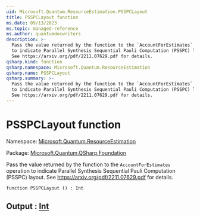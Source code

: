 ```yaml
---
uid: Microsoft.Quantum.ResourceEstimation.PSSPCLayout
title: PSSPCLayout function
ms.date: 09/13/2023
ms.topic: managed-reference
ms.author: quantumdocwriters
description: >-
  Pass the value returned by the function to the `AccountForEstimates` operation
  to indicate Parallel Synthesis Sequential Pauli Computation (PSSPC) layout.
  See https://arxiv.org/pdf/2211.07629.pdf for details.
qsharp.kind: function
qsharp.namespace: Microsoft.Quantum.ResourceEstimation
qsharp.name: PSSPCLayout
qsharp.summary: >-
  Pass the value returned by the function to the `AccountForEstimates` operation
  to indicate Parallel Synthesis Sequential Pauli Computation (PSSPC) layout.
  See https://arxiv.org/pdf/2211.07629.pdf for details.
---
```


# PSSPCLayout function

Namespace: [Microsoft.Quantum.ResourceEstimation](xref:Microsoft.Quantum.ResourceEstimation)

Package: [Microsoft.Quantum.QSharp.Foundation](https://nuget.org/packages/Microsoft.Quantum.QSharp.Foundation)


Pass the value returned by the function to the `AccountForEstimates` operationto indicate Parallel Synthesis Sequential Pauli Computation (PSSPC) layout.See https://arxiv.org/pdf/2211.07629.pdf for details.

```qsharp
function PSSPCLayout () : Int
```


## Output : [Int](xref:microsoft.quantum.qsharp.valueliterals#int-literals)

